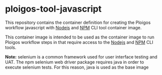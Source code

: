 # ploigos-tool-javascript

This repository contains the container definition for creating the Ploigos workflow
javascript with [Nodejs](https://www.nodejs.org/) and [NPM](https://www.npmjs.com/) CLI tool container image.

This container image is intended to be used as the container image to run Ploigos workflow steps
in that require access to the [Nodejs](https://www.nodejs.org/) and [NPM](https://www.npmjs.com/) CLI tools.

**Note:** selenium is a common framework used for user interface testing and UAT.
       The npm selenium web driver package requires java in order to execute
       selenium tests. For this reason, java is used as the base image

